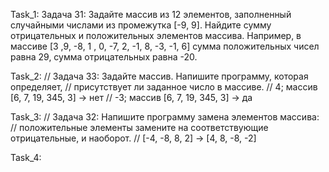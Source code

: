 Task_1:
Задача 31: Задайте массив из 12 элементов, заполненный случайными числами из
промежутка [-9, 9]. Найдите сумму отрицательных и 
положительных элементов массива.
Например, в массиве [3 ,9, -8, 1 , 0, -7, 2, -1, 8, -3, -1, 6] 
сумма положительных чисел равна 29, сумма отрицательных равна -20.


Task_2:
// Задача 33: Задайте массив. Напишите программу, которая определяет, 
// присутствует ли заданное число в массиве.
// 4; массив [6, 7, 19, 345, 3] -> нет
// -3; массив [6, 7, 19, 345, 3] -> да

Task_3:
// Задача 32: Напишите программу замена элементов массива: 
// положительные элементы замените на соответствующие отрицательные, и наоборот.
// [-4, -8, 8, 2] -> [4, 8, -8, -2]

Task_4:
